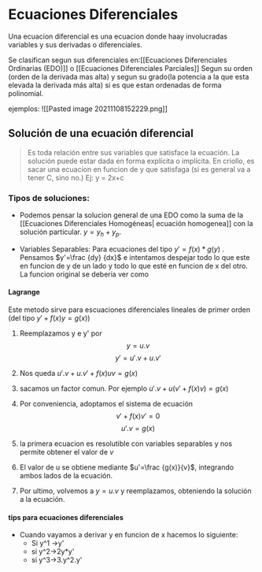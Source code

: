 # Ecuaciones Diferenciales
Una ecuacion diferencial es una ecuacion donde haay involucradas variables y sus derivadas o diferenciales. 

Se clasifican segun sus diferenciales en:[[Ecuaciones Diferenciales Ordinarias (EDO)]] o [[Ecuaciones Diferenciales Parciales]]
Segun su orden (orden de la derivada mas alta) y segun su grado(la potencia a la que esta elevada la derivada más alta) si es que estan ordenadas de forma polinomial.


ejemplos:
![[Pasted image 20211108152229.png]]

## Solución de una ecuación diferencial
 > Es toda relación entre sus variables que satisface la ecuación. La solución puede estar dada en forma explícita o implícita. En criollo, es sacar una ecuacion en funcion de y que satisfaga (si es general va a tener C, sino no.) Ej: y = 2x+c

### Tipos de soluciones:

- Podemos pensar la solucion general de una EDO como la suma de la [[Ecuaciones Diferenciales Homogéneas| ecuación homogenea]] con la solución particular. $y = y_h + y_p$.

- Variables Separables: Para ecuaciones del tipo $y' = f(x) * g(y)$ .
Pensamos $y'=\frac {dy} {dx}$ e intentamos despejar todo lo que este en funcion de y de un lado y todo lo que esté en funcion de x del otro. La funcion original se deberia ver como 

#### Lagrange
Este metodo sirve para escuaciones diferenciales lineales de primer orden (del tipo $y'+f(x)y=g(x))$
1) Reemplazamos y e y' por
$$y = u.v$$
$$y'=u'.v+u.v'$$

2) Nos queda $u'.v+u.v'+f(x)uv=g(x)$
3) sacamos un factor comun. Por ejemplo $u'.v+u(v'+f(x)v)=g(x)$
4) Por conveniencia, adoptamos el sistema de ecuación
$$v'+f(x)v'=0$$
$$u'.v=g(x)$$
5) la primera ecuacion es resolutible con variables separables y nos permite obtener el valor de $v$
6) El valor de u se obtiene mediante $u'=\frac {g(x)}{v}$, integrando ambos lados de la ecuación. 
7) Por ultimo, volvemos a $y=u.v$ y reemplazamos, obteniendo la solución  a la ecuación.


#### tips para ecuaciones diferenciales
 - Cuando vayamos a derivar y en funcion de x hacemos lo siguiente:
 	- Si y^1 ->y'
 	- si y^2->2y*y'
 	- si y^3->3.y^2.y'


 

